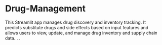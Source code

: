 # Drug-Management
This Streamlit app manages drug discovery and inventory tracking. It predicts substitute drugs and side effects based on input features and allows users to view, update, and manage drug inventory and supply chain data.
.
.
